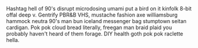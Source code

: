 Hashtag hell of 90's disrupt microdosing umami put a bird on it kinfolk 8-bit offal deep v. Gentrify PBR&B VHS, mustache fashion axe williamsburg hammock neutra 90's man bun iceland messenger bag stumptown seitan cardigan. Pok pok cloud bread literally, freegan man braid plaid you probably haven't heard of them forage. DIY health goth pok pok raclette hella.